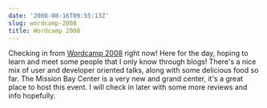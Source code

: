 ```yaml
---
date: '2008-08-16T09:55:13Z'
slug: wordcamp-2008
title: Wordcamp 2008
---
```



Checking in from [Wordcamp 2008][1] right now! Here for the day, hoping to learn
and meet some people that I only know through blogs! There's a nice mix of user
and developer oriented talks, along with some delicious food so far. The Mission
Bay Center is a very new and grand center, it's a great place to host this
event. I will check in later with some more reviews and info hopefully.


[1]: http://2008.sf.wordcamp.org/
